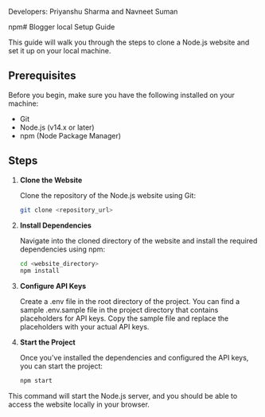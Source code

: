 Developers: Priyanshu Sharma and Navneet Suman


npm# Blogger local Setup Guide

This guide will walk you through the steps to clone a Node.js website and set it up on your local machine.

## Prerequisites

Before you begin, make sure you have the following installed on your machine:
- Git
- Node.js (v14.x or later)
- npm (Node Package Manager)

## Steps

1. **Clone the Website**

   Clone the repository of the Node.js website using Git:

   ```bash
   git clone <repository_url>

2. **Install Dependencies**

    Navigate into the cloned directory of the website and install the required dependencies using npm:

    ```bash
    cd <website_directory>
    npm install

3. **Configure API Keys**

    Create a .env file in the root directory of the project. You can find a sample .env.sample file in the project directory that contains placeholders for API keys. Copy the sample file and replace the placeholders with your actual API keys.

4. **Start the Project**

    Once you've installed the dependencies and configured the API keys, you can start the project:

    ```bash
    npm start
    
This command will start the Node.js server, and you should be able to access the website locally in your browser.
